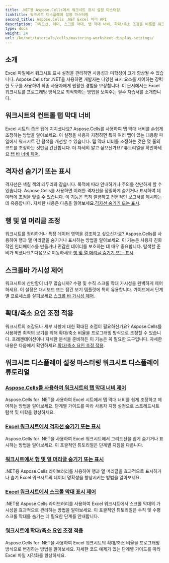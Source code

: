 ```yaml
---
title: .NET용 Aspose.Cells에서 워크시트 표시 설정 마스터링
linktitle: 워크시트 디스플레이 설정 마스터링
second_title: Aspose.Cells .NET Excel 처리 API
description: 그리드선, 헤더, 스크롤 막대, 탭 막대 너비, 확대/축소 조정을 비롯한 워크시트 표시 설정을 다루는 포괄적인 Aspose.Cells for .NET 자습서를 살펴보세요.
type: docs
weight: 24
url: /ko/net/tutorials/cells/mastering-worksheet-display-settings/
---
```

## 소개

Excel 파일에서 워크시트 표시 설정을 관리하면 사용성과 미학성이 크게 향상될 수 있습니다. Aspose.Cells for .NET을 사용하면 개발자는 다양한 표시 요소를 제어하는 강력한 도구를 사용하여 최종 사용자에게 원활한 경험을 보장합니다. 이 문서에서는 Excel 워크시트를 프로그래밍 방식으로 최적화하는 방법을 보여주는 필수 자습서를 소개합니다.  

## 워크시트의 컨트롤 탭 막대 너비  
 Excel 시트의 좁은 탭에 지치셨나요? Aspose.Cells를 사용하여 탭 막대 너비를 손쉽게 조정하는 방법을 알아보세요. 이 설정을 사용자 지정하면 특히 여러 탭이 있는 대용량 파일에서 워크시트 간 탐색을 개선할 수 있습니다. 탭 막대 너비를 조정하는 것은 몇 줄의 코드를 조정하는 것만큼 간단합니다. 더 자세히 알고 싶으신가요? 튜토리얼을 확인하세요.[탭 바 너비 제어](./controlling-tab-bar-width/).  

## 격자선 숨기기 또는 표시  
격자선은 색칠 책의 테두리와 같습니다. 목적에 따라 안내하거나 주의를 산만하게 할 수 있습니다. Aspose.Cells를 사용하면 이러한 격자선을 정밀하게 숨기거나 표시하여 데이터에 초점을 맞출 수 있습니다. 이 기능은 특히 깔끔하고 전문적인 보고서를 제시하는 데 유용합니다. 자세한 내용은 다음을 읽어보세요.[격자선 숨기기 또는 표시](./hide-display-gridlines/).  

## 행 및 열 머리글 조정  
 워크시트를 정리하거나 특정 데이터 영역을 강조하고 싶으신가요? Aspose.Cells를 사용하여 행과 열 머리글을 숨기거나 표시하는 방법을 알아보세요. 이 기능은 사용자 친화적인 인터페이스를 만들거나 민감한 데이터를 보호하는 데 매우 중요합니다. 탐색할 준비가 되셨나요? 다음으로 이동하세요.[행 및 열 머리글 숨기기 또는 표시](./hide-display-row-column-headers/).  

## 스크롤바 가시성 제어  
 워크시트에 산만함이 너무 많습니까? 수평 및 수직 스크롤 막대 가시성을 완벽하게 제어하세요. 이 설정은 대시보드 또는 잠긴 보기 템플릿에 특히 유용합니다. 가이드에서 단계별 프로세스를 살펴보세요.[스크롤 바 가시성 제어](./controlling-scroll-bar-visibility/).  

## 확대/축소 요인 조정 적용  
 워크시트의 조감도나 세부 사항에 대한 확대된 초점이 필요하신가요? Aspose.Cells를 사용하면 최적의 보기를 위해 확대/축소 비율을 프로그래밍 방식으로 조정할 수 있습니다. 프레젠테이션이나 자세한 분석을 준비하든 이 기능은 꼭 필요한 도구입니다. 자세한 내용은 다음에서 확인하세요.[확대/축소 요인 조정 적용](./apply-zoom-factor-adjustments/).  

## 워크시트 디스플레이 설정 마스터링 워크시트 디스플레이 튜토리얼
### [Aspose.Cells를 사용하여 워크시트의 탭 막대 너비 제어](./controlling-tab-bar-width/)
Aspose.Cells for .NET을 사용하여 Excel 시트에서 탭 막대 너비를 쉽게 조정하고 제어하는 방법을 알아보세요. 단계별 가이드를 따라 사용자 지정 설정으로 스프레드시트 탐색 및 미학을 향상하세요.
### [Excel 워크시트에서 격자선 숨기기 또는 표시](./hide-display-gridlines/)
Aspose.Cells for .NET을 사용하여 Excel 워크시트에서 그리드선을 쉽게 숨기거나 표시하는 방법을 알아보세요. 이 포괄적인 튜토리얼은 단계별 지침을 다룹니다.
### [워크시트에서 행 및 열 머리글 숨기기 또는 표시](./hide-display-row-column-headers/)
.NET용 Aspose.Cells 라이브러리를 사용하여 행과 열 머리글을 효과적으로 표시하거나 숨겨 Excel 워크시트의 데이터 명확성을 향상시키는 방법을 알아보세요.
### [Excel 워크시트에서 스크롤 막대 표시 제어](./controlling-scroll-bar-visibility/)
.NET용 Aspose.Cells 라이브러리를 사용하여 Excel 워크시트에서 스크롤 막대의 가시성을 효과적으로 관리하는 방법을 알아보세요. 이 포괄적인 튜토리얼은 수직 및 수평 스크롤 막대를 숨기는 데 필요한 단계를 안내합니다.
### [워크시트에 확대/축소 요인 조정 적용](./apply-zoom-factor-adjustments/)
Aspose.Cells for .NET을 사용하여 Excel 워크시트의 확대/축소 비율을 프로그래밍 방식으로 변경하는 방법을 알아보세요. 자세한 코드 예제가 있는 단계별 가이드를 따라 Excel 파일 시각화를 향상하세요.